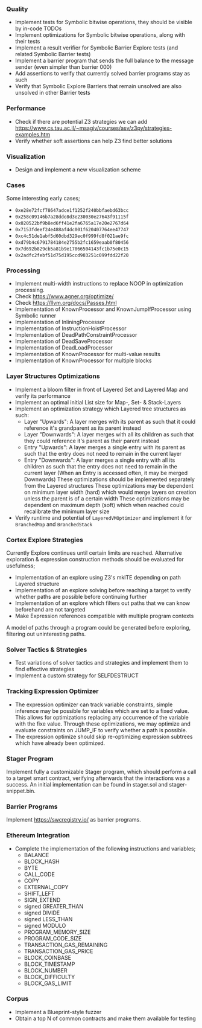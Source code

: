 ### Quality

- Implement tests for Symbolic bitwise operations, they should be visible by in-code TODOs
- Implement optimizations for Symbolic bitwise operations, along with their tests
- Implement a result verifier for Symbolic Barrier Explore tests (and related Symbolic Barrier tests)
- Implement a barrier program that sends the full balance to the message sender (even simpler than barrier 000)
- Add assertions to verify that currently solved barrier programs stay as such
- Verify that Symbolic Explore Barriers that remain unsolved are also unsolved in other Barrier tests

### Performance

- Check if there are potential Z3 strategies we can add https://www.cs.tau.ac.il/~msagiv/courses/asv/z3py/strategies-examples.htm
- Verify whether soft assertions can help Z3 find better solutions

### Visualization

- Design and implement a new visualization scheme

### Cases

Some interesting early cases;
- `0xe28e72fcf78647adce1f1252f240bbfaebd63bcc`
- `0x258c09146b7a28dde8d3e230030e27643f91115f`
- `0x020522bf9b8ed6ff41e2fa6765a17e20e2767d64`
- `0x7153fdeef24e488af4dc001f620407764ee47747`
- `0xc4c51de1abf5d60dbd329ec0f999fd8f021ae9fc`
- `0xd79b4c6791784184e2755b2fc1659eaab0f80456`
- `0x7d692b829cb5a81b9e17066504143fc1b75e0c15`
- `0x2adfc2febf51d75d195ccd903251c099fdd22f20`

### Processing

- Implement multi-width instructions to replace NOOP in optimization processing.
- Check https://www.agner.org/optimize/
- Check https://llvm.org/docs/Passes.html
- Implementation of KnownProcessor and KnownJumpIfProcessor using Symbolic runner
- Implementation of InliningProcessor
- Implementation of InstructionHoistProcessor
- Implementation of DeadPathConstraintProcessor
- Implementation of DeadSaveProcessor
- Implementation of DeadLoadProcessor
- Implementation of KnownProcessor for multi-value results
- Implementation of KnownProcessor for multiple blocks

### Layer Structures Optimizations

- Implement a bloom filter in front of Layered Set and Layered Map and verify its performance
- Implement an optimal initial List size for Map-, Set- & Stack-Layers
- Implement an optimization strategy which Layered tree structures as such:
  - Layer "Upwards": A layer merges with its parent as such that it could reference it's grandparent as its parent instead
  - Layer "Downwards": A layer merges with all its children as such that they could reference it's parent as their parent instead
  - Entry "Upwards": A layer merges a single entry with its parent as such that the entry does not need to remain in the current layer
  - Entry "Downwards": A layer merges a single entry with all its children as such that the entry does not need to remain in the current layer
    (When an Entry is accessed often, it may be merged Downwards)
  These optimizations should be implemented separately from the Layered structures
  These optimizations may be dependent on minimum layer width (hard) which would merge layers on creation unless the parent is of a certain width
  These optimizations may be dependent on maximum depth (soft) which when reached could recalibrate the minimum layer size
- Verify runtime and potential of `LayeredVMOptimizer` and implement it for `BranchedMap` and `BranchedStack`

### Cortex Explore Strategies

Currently Explore continues until certain limits are reached. Alternative exploration & expression construction methods should be evaluated for usefulness;
- Implementation of an explore using Z3's mkITE depending on path Layered structure
- Implementation of an explore solving before reaching a target to verify whether paths are possible before continuing further
- Implementation of an explore which filters out paths that we can know beforehand are not targeted
- Make Expression references compatible with multiple program contexts

A model of paths through a program could be generated before exploring, filtering out uninteresting paths.

### Solver Tactics & Strategies

- Test variations of solver tactics and strategies and implement them to find effective strategies
- Implement a custom strategy for SELFDESTRUCT

### Tracking Expression Optimizer

- The expression optimizer can track variable constraints, simple inference may be possible for variables which are
  set to a fixed value. This allows for optimizations replacing any occurrence of the variable with the fixe value.
  Through these optimizations, we may optimize and evaluate constraints on JUMP_IF to verify whether a path is possible.
- The expression optimize should skip re-optimizing expression subtrees which have already been optimized.

### Stager Program

Implement fully a customizable Stager program, which should perform a call to a target smart contract, verifying afterwards that
the interactions was a success. An initial implementation can be found in stager.sol and stager-snippet.bin.

### Barrier Programs

Implement https://swcregistry.io/ as barrier programs.

### Ethereum Integration

* Complete the implementation of the following instructions and variables;
    - BALANCE
    - BLOCK_HASH
    - BYTE
    - CALL_CODE
    - COPY
    - EXTERNAL_COPY
    - SHIFT_LEFT
    - SIGN_EXTEND
    - signed GREATER_THAN
    - signed DIVIDE
    - signed LESS_THAN
    - signed MODULO
    - PROGRAM_MEMORY_SIZE
    - PROGRAM_CODE_SIZE
    - TRANSACTION_GAS_REMAINING
    - TRANSACTION_GAS_PRICE
    - BLOCK_COINBASE
    - BLOCK_TIMESTAMP
    - BLOCK_NUMBER
    - BLOCK_DIFFICULTY
    - BLOCK_GAS_LIMIT

### Corpus

- Implement a Blueprint-style fuzzer
- Obtain a top N of common contracts and make them available for testing
